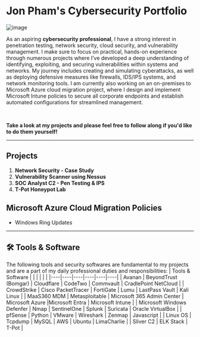# Jon Pham's Cybersecurity Portfolio 
![image](https://github.com/user-attachments/assets/e77073df-c6d2-4738-a536-d3c94149de7c)

As an aspiring **cybersecurity professional**, I have a strong interest in penetration testing, network security, cloud security, and vulnerability management. I make sure to focus on practical, hands-on experience through numerous projects where I’ve developed a deep understanding of identifying, exploiting, and securing vulnerabilities within systems and networks. My journey includes creating and simulating cyberattacks, as well as deploying defensive measures like firewalls, IDS/IPS systems, and network monitoring tools. I am currently also working on an on-premises to Microsoft Azure cloud migration project, where I design and implement Microsoft Intune policies to secure all corporate endpoints and establish automated configurations for streamlined management. 

</br>

**Take a look at my projects and please feel free to follow along if you'd like to do them yourself!**

---

## Projects 
1. **Network Security - Case Study**
2. **Vulnerability Scanner using Nessus**
3. **SOC Analyst C2 - Pen Testing & IPS**
4. **T-Pot Honeypot Lab**

## Microsoft Azure Cloud Migration Policies
* Windows Ring Updates

---

## 🛠 Tools & Software
The following tools and security softwares are fundamental to my projects and are a part of my daily professional duties and responsibilities:
| Tools & Software |  |  |  |  |  |
|----|----|----|----|----|----|
| Avanan | BeyondTrust (Bomgar) | Cloudflare | CodeTwo | Commvault | CradlePoint NetCloud |
| CrowdStrike | Cisco PacketTracer | FortiGate | Lumu | LastPass Vault | Kali Linux |
| MaaS360 MDM | Metasploitable | Microsoft 365 Admin Center | Microsoft Azure |Microsoft Entra | Microsoft Intune |
| Microsoft Windows Defenfer | Nmap | SentinelOne | Splunk | Suricata | Oracle VirtualBox |
| pfSense | Python | VMware | Wireshark | Zenmap | Javascript |
| Linux OS | Tcpdump | MySQL | AWS | Ubuntu | LimaCharlie |
| Sliver C2 | ELK Stack | T-Pot |
